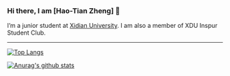 ### Hi there, I am [Hao-Tian Zheng] 👋

I’m a junior student at [Xidian University](https://en.xidian.edu.cn/). I am also a member of XDU Inspur Student Club. 


----
[![Top Langs](https://github-readme-stats.vercel.app/api/top-langs/?username=Faye-XDU&layout=compact)](https://github.com/anuraghazra/github-readme-stats)

[![Anurag's github stats](https://github-readme-stats.vercel.app/api?username=Faye-XDU&show_icons=true&count_private=true)](https://github.com/anuraghazra/github-readme-stats)

<!--
**Faye-XDU/Faye-XDU** is a ✨ _special_ ✨ repository because its `README.md` (this file) appears on your GitHub profile.
Here are some ideas to get you started:
- 🔭 I’m currently working on ...
- 🌱 I’m currently learning ...
- 👯 I’m looking to collaborate on ...
- 🤔 I’m looking for help with ...
- 💬 Ask me about ...
- 📫 How to reach me: ...
- 😄 Pronouns: ...
- ⚡ Fun fact: ...
-->
